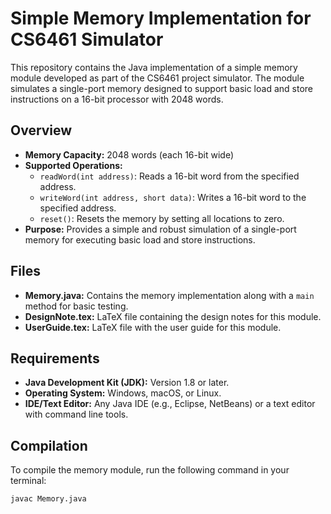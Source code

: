 
# Simple Memory Implementation for CS6461 Simulator

This repository contains the Java implementation of a simple memory module developed as part of the CS6461 project simulator. The module simulates a single-port memory designed to support basic load and store instructions on a 16-bit processor with 2048 words.

## Overview

- **Memory Capacity:** 2048 words (each 16-bit wide)
- **Supported Operations:**
  - `readWord(int address)`: Reads a 16-bit word from the specified address.
  - `writeWord(int address, short data)`: Writes a 16-bit word to the specified address.
  - `reset()`: Resets the memory by setting all locations to zero.
- **Purpose:** Provides a simple and robust simulation of a single-port memory for executing basic load and store instructions.

## Files

- **Memory.java:** Contains the memory implementation along with a `main` method for basic testing.
- **DesignNote.tex:** LaTeX file containing the design notes for this module.
- **UserGuide.tex:** LaTeX file with the user guide for this module.

## Requirements

- **Java Development Kit (JDK):** Version 1.8 or later.
- **Operating System:** Windows, macOS, or Linux.
- **IDE/Text Editor:** Any Java IDE (e.g., Eclipse, NetBeans) or a text editor with command line tools.

## Compilation

To compile the memory module, run the following command in your terminal:

```bash
javac Memory.java
